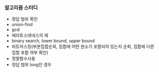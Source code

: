 ### 알고리즘 스터디

- 정답 범위 확인
- union-find
- gcd
- 에라토스테네스의 체
- binary search, lower bound, upper bound
- 비트마스킹(부분집합순회, 집합에 어떤 원소가 포함되어 있는지 순회, 집합에 다른 집합 포함 여부 확인)
- 정렬함수사용
- 정답 범위 long인 경우

